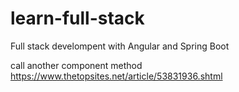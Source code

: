 # learn-full-stack
Full stack develompent with Angular and Spring Boot

call another component method https://www.thetopsites.net/article/53831936.shtml
